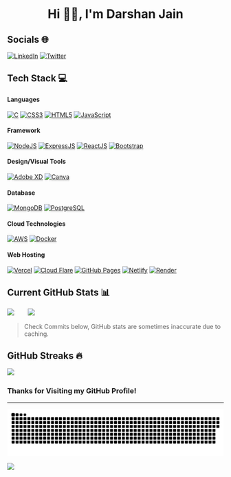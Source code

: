 <!--<p align="center">
  <a href="https://fontmeme.com/fonts/geraldo-island-font/"><img src="https://fontmeme.com/permalink/230807/c5a154fa14af598ef5351eaef0df2880.png" alt="geraldo-island-font" border="0"></a>
</p>-->

<h1 align="center"> Hi 👋🏻, I'm Darshan Jain </br> 
</h1>

## Socials 🌐
[<img src="https://img.shields.io/badge/linkedin-000?style=for-the-badge&logo=linkedin&logoColor=blue" alt="LinkedIn" style="height:35px; width:auto;">](https://www.linkedin.com/in/Darshan-Jain1/)
[<img src="https://img.shields.io/badge/Twitter-000?style=for-the-badge&logo=X&logoColor=white" alt="Twitter" style="height:35px; width:auto;">](https://twitter.com/Darshan37653986)
<!--[![Instagram](https://img.shields.io/badge/Instagram-000?style=for-the-badge&logo=Instagram&logoColor=pink)](https://www.instagram.com/darshan_._._j/)-->

## Tech Stack 💻

#### Languages
[<img src="https://img.shields.io/badge/C-000?style=for-the-badge&logo=C&logoColor=0047AB" alt="C" style="height:35px; width:auto;">](https://en.wikipedia.org/wiki/C_(programming_language))
[<img src="https://img.shields.io/badge/-CSS3-000?style=for-the-badge&logo=css3&logoColor=blue" alt="CSS3" style="height:35px; width:auto;">](https://developer.mozilla.org/en-US/docs/Web/CSS)
[<img src="https://img.shields.io/badge/-HTML5-000?style=for-the-badge&logo=html5" alt="HTML5" style="height:35px; width:auto;">](https://developer.mozilla.org/en-US/docs/Web/HTML)
[<img src="https://img.shields.io/badge/-JavaScript-000?style=for-the-badge&logo=javascript" alt="JavaScript" style="height:35px; width:auto;">](https://developer.mozilla.org/en-US/docs/Web/JavaScript)
<!--![Java](https://img.shields.io/badge/Java-000?style=for-the-badge&logo=openjdk&logoColor=yellow)-->

#### Framework
[<img src="https://img.shields.io/badge/-NodeJS-000?style=for-the-badge&logo=node.js&logoColor=pink" alt="NodeJS" style="height:35px; width:auto;">](https://nodejs.org/)
[<img src="https://img.shields.io/badge/-ExpressJS-000?style=for-the-badge&logo=express" alt="ExpressJS" style="height:35px; width:auto;">](https://expressjs.com/)
[<img src="https://img.shields.io/badge/-React-000?style=for-the-badge&logo=react" alt="ReactJS" style="height:35px; width:auto;">](https://reactjs.org/)
[<img src="https://img.shields.io/badge/-Bootstrap-000?style=for-the-badge&logo=bootstrap" alt="Bootstrap" style="height:35px; width:auto;">](https://getbootstrap.com/)
<!--![API](https://img.shields.io/badge/-API-000?style=for-the-badge&logo=fastapi)-->

#### Design/Visual Tools
<!--![Figma](https://img.shields.io/badge/-Figma-000?style=for-the-badge&logo=figma)-->
[<img src="https://img.shields.io/badge/-Adobe%20XD-000?style=for-the-badge&logo=adobe%20XD" alt="Adobe XD" style="height:35px; width:auto;">](https://www.adobe.com/products/xd.html)
[<img src="https://img.shields.io/badge/-Canva-000?style=for-the-badge&logo=canva" alt="Canva" style="height:35px; width:auto;">](https://www.canva.com/)

#### Database
[<img src="https://img.shields.io/badge/-MongoDB-000?style=for-the-badge&logo=mongodb" alt="MongoDB" style="height:35px; width:auto;">](https://www.mongodb.com/)
[<img src="https://img.shields.io/badge/-POSTGRESQL-000?style=for-the-badge&logo=POSTGRESQL&logoColor=lightblue" alt="PostgreSQL" style="height:35px; width:auto;">](https://www.postgresql.org/)

#### Cloud Technologies
[<img src="https://img.shields.io/badge/Amazon%20Web%20Services-000?style=for-the-badge&logo=amazonwebservices&&logoColor=FF9900" alt="AWS" style="height:35px; width:auto;">](https://aws.amazon.com/)
[<img src="https://img.shields.io/badge/-Docker-000?style=for-the-badge&logo=docker" alt="Docker" style="height:35px; width:auto;">](https://www.docker.com/)

#### Web Hosting
[<img src="https://img.shields.io/badge/-Vercel-000?style=for-the-badge&logo=vercel" alt="Vercel" style="height:35px; width:auto;">](https://vercel.com/)
[<img src="https://img.shields.io/badge/-CloudFlare-000?style=for-the-badge&logo=cloudflare" alt="Cloud Flare" style="height:35px; width:auto;">](https://www.cloudflare.com/)
[<img src="https://img.shields.io/badge/-GitHub%20Pages-000?style=for-the-badge&logo=github" alt="GitHub Pages" style="height:35px; width:auto;">](https://pages.github.com/)
[<img src="https://img.shields.io/badge/-Netlify-000?style=for-the-badge&logo=netlify" alt="Netlify" style="height:35px; width:auto;">](https://www.netlify.com/)
[<img src="https://img.shields.io/badge/-Render-000?style=for-the-badge&logo=Render" alt="Render" style="height:35px; width:auto;">](https://render.com/)



## Current GitHub Stats 📊
![](https://github-readme-stats.vercel.app/api?username=Darshan1412&theme=onedark&hide_border=true&include_all_commits=true&count_private=true) &nbsp;&nbsp;&nbsp;&nbsp;&nbsp;&nbsp;
![](https://github-readme-stats.vercel.app/api/top-langs/?username=Darshan1412&theme=onedark&hide_border=true&include_all_commits=true&count_private=true&layout=compact)
> Check Commits below, GitHub stats are sometimes inaccurate due to caching.
> 
## GitHub Streaks 🔥
![](https://github-readme-streak-stats.herokuapp.com/?user=Darshan1412&theme=onedark&hide_border=true)<br/>

### Thanks for Visiting my GitHub Profile!

---
<!--
<p align="center">
<img src="https://github.com/Darshan1412/Darshan1412/blob/output/github-contribution-grid-snake.svg">
</p>
-->
<picture>
  <source media="(prefers-color-scheme: dark)" srcset="https://raw.githubusercontent.com/Darshan1412/Darshan1412/output/github-snake-dark.svg" />
  <source media="(prefers-color-scheme: light)" srcset="https://raw.githubusercontent.com/Darshan1412/Darshan1412/output/github-snake.svg" />
  <img alt="github-snake" src="https://raw.githubusercontent.com/Darshan1412/Darshan1412/output/github-snake.svg" />
</picture>

[![](https://visitcount.itsvg.in/api?id=Darshan1412&pretty=true)](https://visitcount.itsvg.in)
